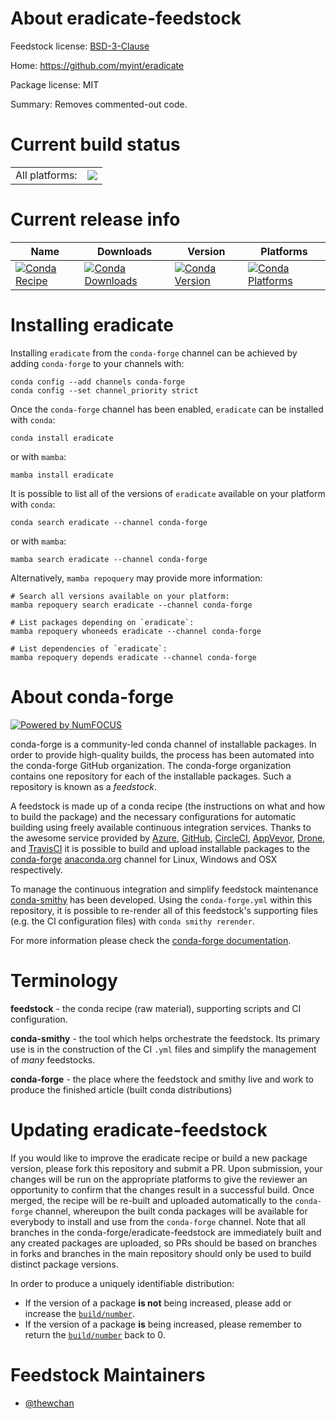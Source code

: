 About eradicate-feedstock
=========================

Feedstock license: [BSD-3-Clause](https://github.com/conda-forge/eradicate-feedstock/blob/main/LICENSE.txt)

Home: https://github.com/myint/eradicate

Package license: MIT

Summary: Removes commented-out code.

Current build status
====================


<table><tr><td>All platforms:</td>
    <td>
      <a href="https://dev.azure.com/conda-forge/feedstock-builds/_build/latest?definitionId=12487&branchName=main">
        <img src="https://dev.azure.com/conda-forge/feedstock-builds/_apis/build/status/eradicate-feedstock?branchName=main">
      </a>
    </td>
  </tr>
</table>

Current release info
====================

| Name | Downloads | Version | Platforms |
| --- | --- | --- | --- |
| [![Conda Recipe](https://img.shields.io/badge/recipe-eradicate-green.svg)](https://anaconda.org/conda-forge/eradicate) | [![Conda Downloads](https://img.shields.io/conda/dn/conda-forge/eradicate.svg)](https://anaconda.org/conda-forge/eradicate) | [![Conda Version](https://img.shields.io/conda/vn/conda-forge/eradicate.svg)](https://anaconda.org/conda-forge/eradicate) | [![Conda Platforms](https://img.shields.io/conda/pn/conda-forge/eradicate.svg)](https://anaconda.org/conda-forge/eradicate) |

Installing eradicate
====================

Installing `eradicate` from the `conda-forge` channel can be achieved by adding `conda-forge` to your channels with:

```
conda config --add channels conda-forge
conda config --set channel_priority strict
```

Once the `conda-forge` channel has been enabled, `eradicate` can be installed with `conda`:

```
conda install eradicate
```

or with `mamba`:

```
mamba install eradicate
```

It is possible to list all of the versions of `eradicate` available on your platform with `conda`:

```
conda search eradicate --channel conda-forge
```

or with `mamba`:

```
mamba search eradicate --channel conda-forge
```

Alternatively, `mamba repoquery` may provide more information:

```
# Search all versions available on your platform:
mamba repoquery search eradicate --channel conda-forge

# List packages depending on `eradicate`:
mamba repoquery whoneeds eradicate --channel conda-forge

# List dependencies of `eradicate`:
mamba repoquery depends eradicate --channel conda-forge
```


About conda-forge
=================

[![Powered by
NumFOCUS](https://img.shields.io/badge/powered%20by-NumFOCUS-orange.svg?style=flat&colorA=E1523D&colorB=007D8A)](https://numfocus.org)

conda-forge is a community-led conda channel of installable packages.
In order to provide high-quality builds, the process has been automated into the
conda-forge GitHub organization. The conda-forge organization contains one repository
for each of the installable packages. Such a repository is known as a *feedstock*.

A feedstock is made up of a conda recipe (the instructions on what and how to build
the package) and the necessary configurations for automatic building using freely
available continuous integration services. Thanks to the awesome service provided by
[Azure](https://azure.microsoft.com/en-us/services/devops/), [GitHub](https://github.com/),
[CircleCI](https://circleci.com/), [AppVeyor](https://www.appveyor.com/),
[Drone](https://cloud.drone.io/welcome), and [TravisCI](https://travis-ci.com/)
it is possible to build and upload installable packages to the
[conda-forge](https://anaconda.org/conda-forge) [anaconda.org](https://anaconda.org/)
channel for Linux, Windows and OSX respectively.

To manage the continuous integration and simplify feedstock maintenance
[conda-smithy](https://github.com/conda-forge/conda-smithy) has been developed.
Using the ``conda-forge.yml`` within this repository, it is possible to re-render all of
this feedstock's supporting files (e.g. the CI configuration files) with ``conda smithy rerender``.

For more information please check the [conda-forge documentation](https://conda-forge.org/docs/).

Terminology
===========

**feedstock** - the conda recipe (raw material), supporting scripts and CI configuration.

**conda-smithy** - the tool which helps orchestrate the feedstock.
                   Its primary use is in the construction of the CI ``.yml`` files
                   and simplify the management of *many* feedstocks.

**conda-forge** - the place where the feedstock and smithy live and work to
                  produce the finished article (built conda distributions)


Updating eradicate-feedstock
============================

If you would like to improve the eradicate recipe or build a new
package version, please fork this repository and submit a PR. Upon submission,
your changes will be run on the appropriate platforms to give the reviewer an
opportunity to confirm that the changes result in a successful build. Once
merged, the recipe will be re-built and uploaded automatically to the
`conda-forge` channel, whereupon the built conda packages will be available for
everybody to install and use from the `conda-forge` channel.
Note that all branches in the conda-forge/eradicate-feedstock are
immediately built and any created packages are uploaded, so PRs should be based
on branches in forks and branches in the main repository should only be used to
build distinct package versions.

In order to produce a uniquely identifiable distribution:
 * If the version of a package **is not** being increased, please add or increase
   the [``build/number``](https://docs.conda.io/projects/conda-build/en/latest/resources/define-metadata.html#build-number-and-string).
 * If the version of a package **is** being increased, please remember to return
   the [``build/number``](https://docs.conda.io/projects/conda-build/en/latest/resources/define-metadata.html#build-number-and-string)
   back to 0.

Feedstock Maintainers
=====================

* [@thewchan](https://github.com/thewchan/)

